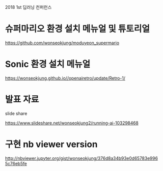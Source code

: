 2018 1st 딥러닝 컨퍼런스 





# 슈퍼마리오 환경 설치 메뉴얼 및 튜토리얼

https://github.com/wonseokjung/moduyeon_supermario

# Sonic 환경 설치 메뉴얼

https://wonseokjung.github.io//openairetro/update/Retro-1/


# 발표 자료

slide share 

https://www.slideshare.net/wonseokjung2/running-ai-103298468

# 구현 nb viewer version

http://nbviewer.jupyter.org/gist/wonseokjung/376d8a34b93e0d65783e9965c76eb5fe

